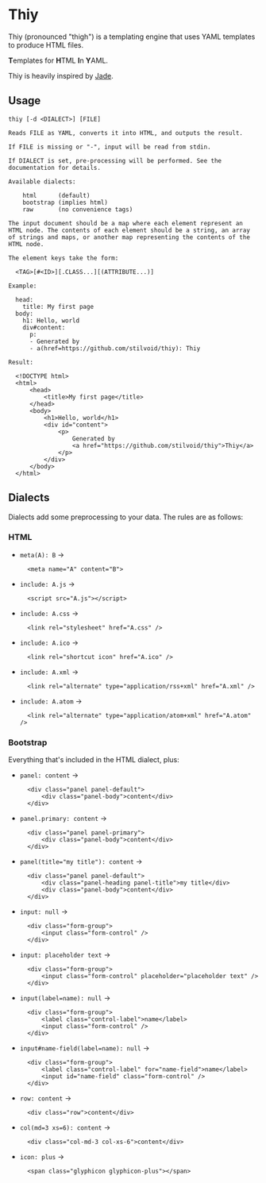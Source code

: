 # Thiy

Thiy (pronounced "thigh") is a templating engine that uses YAML templates to produce HTML files.

**T**emplates for **H**TML **I**n **Y**AML.

Thiy is heavily inspired by [Jade](http://jade-lang.com/).

## Usage

    thiy [-d <DIALECT>] [FILE]

    Reads FILE as YAML, converts it into HTML, and outputs the result.

    If FILE is missing or "-", input will be read from stdin.

    If DIALECT is set, pre-processing will be performed. See the documentation for details.

    Available dialects:

        html      (default)
        bootstrap (implies html)
        raw       (no convenience tags)

    The input document should be a map where each element represent an HTML node. The contents of each element should be a string, an array of strings and maps, or another map representing the contents of the HTML node.

    The element keys take the form:

      <TAG>[#<ID>][.CLASS...][(ATTRIBUTE...)]

    Example:

      head:
        title: My first page
      body:
        h1: Hello, world
        div#content:
          p:
          - Generated by
          - a(href=https://github.com/stilvoid/thiy): Thiy

    Result:

      <!DOCTYPE html>
      <html>
          <head>
              <title>My first page</title>
          </head>
          <body>
              <h1>Hello, world</h1>
              <div id="content">
                  <p>
                      Generated by
                      <a href="https://github.com/stilvoid/thiy">Thiy</a>
                  </p>
              </div>
          </body>
      </html>

## Dialects

Dialects add some preprocessing to your data. The rules are as follows:

### HTML

* `meta(A): B` ->

        <meta name="A" content="B">
 
* `include: A.js` ->

        <script src="A.js"></script>
 
* `include: A.css` ->

        <link rel="stylesheet" href="A.css" />
 
* `include: A.ico` ->

        <link rel="shortcut icon" href="A.ico" />
 
* `include: A.xml` ->

        <link rel="alternate" type="application/rss+xml" href="A.xml" />
 
* `include: A.atom` ->

        <link rel="alternate" type="application/atom+xml" href="A.atom" />

### Bootstrap

Everything that's included in the HTML dialect, plus:

* `panel: content` ->

        <div class="panel panel-default">
            <div class="panel-body">content</div>
        </div>

* `panel.primary: content` ->

        <div class="panel panel-primary">
            <div class="panel-body">content</div>
        </div>

* `panel(title="my title"): content` ->

        <div class="panel panel-default">
            <div class="panel-heading panel-title">my title</div>
            <div class="panel-body">content</div>
        </div>

* `input: null` ->

        <div class="form-group">
            <input class="form-control" />
        </div>

* `input: placeholder text` ->

        <div class="form-group">
            <input class="form-control" placeholder="placeholder text" />
        </div>

* `input(label=name): null` ->

        <div class="form-group">
            <label class="control-label">name</label>
            <input class="form-control" />
        </div>

* `input#name-field(label=name): null` ->

        <div class="form-group">
            <label class="control-label" for="name-field">name</label>
            <input id="name-field" class="form-control" />
        </div>

* `row: content` ->

        <div class="row">content</div>

* `col(md=3 xs=6): content` ->

        <div class="col-md-3 col-xs-6">content</div>

* `icon: plus` ->

        <span class="glyphicon glyphicon-plus"></span>
